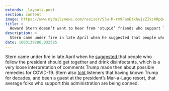 ```yaml
--- 
extends: _layouts.post 
section: content 
image: https://www.nydailynews.com/resizer/S3w-M-rm9FaoEtxhwjzZIksXRpQ=/1200x0/top/cloudfront-us-east-1.images.arcpublishing.com/tronc/G722R36QCFC4FPEIB2M2G4PVAY.jpg 
title: > 
  Howard Stern doesn’t want to hear from 'stupid’ friends who support Trump 
description: > 
  Stern came under fire in late April when he suggested that people who follow the president should get together and drink disinfectants, which is a very loose interpretation of comments Trump made then about possible remedies for COVID-19.Stern also told listeners that having known Trump for decades, and been a guest at the president’s Mar-a-Lago resort, that average folks who support this administration are being conned. 
date: 1603139286.032585 
--- 
```

<div><p class=""> Stern came under fire in late April when he <a href="https://www.nydailynews.com/snyde/ny-howard-stern-trump-supporters-drink-bleach-die-20200427-nbybbmi26bfqvkg7z7takluhpm-story.html" target="_blank">suggested </a>that people who follow the president should get together and drink disinfectants, which is a very loose interpretation of comments Trump made then about possible remedies for COVID-19. Stern also <a href="https://www.nydailynews.com/snyde/ny-howard-stern-trump-hates-supporters-20200512-k3z6fmgqgbbtxjsyocj46mtvse-story.html" target="_blank">told </a>listeners that having known Trump for decades, and been a guest at the president&#8217;s Mar-a-Lago resort, that average folks who support this administration are being conned.</p> </div>